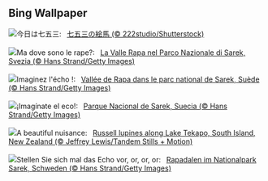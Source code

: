 ## Bing Wallpaper
![](https://www.bing.com/th?id=OHR.ShichiGoSan2023_JA-JP6423389600_UHD.jpg&w=1000)今日は七五三:&nbsp;&ensp;[七五三の絵馬 (© 222studio/Shutterstock)](https://www.bing.com/th?id=OHR.ShichiGoSan2023_JA-JP6423389600_UHD.jpg)
<br><br/>
![](https://www.bing.com/th?id=OHR.SarekSweden_IT-IT3039153178_UHD.jpg&w=1000)Ma dove sono le rape?:&nbsp;&ensp;[La Valle Rapa nel Parco Nazionale di Sarek, Svezia (© Hans Strand/Getty Images)](https://www.bing.com/th?id=OHR.SarekSweden_IT-IT3039153178_UHD.jpg)
<br><br/>
![](https://www.bing.com/th?id=OHR.SarekSweden_FR-FR6714007432_UHD.jpg&w=1000)Imaginez l'écho !:&nbsp;&ensp;[Vallée de Rapa dans le parc national de Sarek, Suède (© Hans Strand/Getty Images)](https://www.bing.com/th?id=OHR.SarekSweden_FR-FR6714007432_UHD.jpg)
<br><br/>
![](https://www.bing.com/th?id=OHR.SarekSweden_ES-ES2887332794_UHD.jpg&w=1000)¡Imagínate el eco!:&nbsp;&ensp;[Parque Nacional de Sarek, Suecia (© Hans Strand/Getty Images)](https://www.bing.com/th?id=OHR.SarekSweden_ES-ES2887332794_UHD.jpg)
<br><br/>
![](https://www.bing.com/th?id=OHR.RussellLupines_EN-GB2304999094_UHD.jpg&w=1000)A beautiful nuisance:&nbsp;&ensp;[Russell lupines along Lake Tekapo, South Island, New Zealand (© Jeffrey Lewis/Tandem Stills + Motion)](https://www.bing.com/th?id=OHR.RussellLupines_EN-GB2304999094_UHD.jpg)
<br><br/>
![](https://www.bing.com/th?id=OHR.SarekSweden_DE-DE2380318716_UHD.jpg&w=1000)Stellen Sie sich mal das Echo vor, or, or, or:&nbsp;&ensp;[Rapadalen im Nationalpark Sarek, Schweden (© Hans Strand/Getty Images)](https://www.bing.com/th?id=OHR.SarekSweden_DE-DE2380318716_UHD.jpg)
<br><br/>
